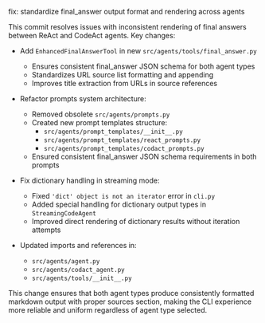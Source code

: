 fix: standardize final_answer output format and rendering across agents

This commit resolves issues with inconsistent rendering of final answers
between ReAct and CodeAct agents. Key changes:

- Add `EnhancedFinalAnswerTool` in new `src/agents/tools/final_answer.py`
  - Ensures consistent final_answer JSON schema for both agent types
  - Standardizes URL source list formatting and appending
  - Improves title extraction from URLs in source references

- Refactor prompts system architecture:
  - Removed obsolete `src/agents/prompts.py`
  - Created new prompt templates structure:
    - `src/agents/prompt_templates/__init__.py`
    - `src/agents/prompt_templates/react_prompts.py` 
    - `src/agents/prompt_templates/codact_prompts.py`
  - Ensured consistent final_answer JSON schema requirements in both prompts

- Fix dictionary handling in streaming mode:
  - Fixed `'dict' object is not an iterator` error in `cli.py`
  - Added special handling for dictionary output types in `StreamingCodeAgent`
  - Improved direct rendering of dictionary results without iteration attempts

- Updated imports and references in:
  - `src/agents/agent.py`
  - `src/agents/codact_agent.py`
  - `src/agents/tools/__init__.py`

This change ensures that both agent types produce consistently formatted
markdown output with proper sources section, making the CLI experience
more reliable and uniform regardless of agent type selected.
